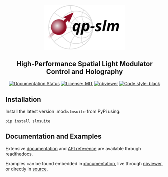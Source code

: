 <p align="center">
<picture>
<source media="(prefers-color-scheme: dark)" srcset="docs/source/static/qp-slm-dark.svg">
<img alt="qp-slm" src="docs/source/static/qp-slm.svg" width="256">
</picture>
</p>

<h2 align="center">High-Performance Spatial Light Modulator Control and Holography</h2>

<p align="center">
<a href="https://slmsuite.readthedocs.io/en/latest"><img alt="Documentation Status" src="https://readthedocs.org/projects/slmsuite/badge/?version=latest"></a>
<a href="https://github.com/QPG-MIT/slmsuite/blob/main/LICENSE"><img alt="License: MIT" src="https://img.shields.io/github/license/QPG-MIT/slmsuite?color=purple"></a>
<!--<a href="https://pepy.tech/project/slmsuite"><img alt="Downloads" src="https://pepy.tech/badge/slmsuite"></a>-->
<a href="https://nbviewer.org/github/QPG-MIT/slmsuite-examples/tree/main/examples/"><image alt="nbviewer" src="https://raw.githubusercontent.com/jupyter/design/master/logos/Badges/nbviewer_badge.svg"></a>
<a href="https://github.com/psf/black"><img alt="Code style: black" src="https://img.shields.io/badge/code%20style-black-000000.svg"></a>
</p>

## Installation

Install the latest version :mod:`slmsuite` from PyPi using:

```console
pip install slmsuite
```

## Documentation and Examples

Extensive
[documentation](https://slmsuite.readthedocs.io/en/latest/)
and
[API reference](https://slmsuite.readthedocs.io/en/latest/api.html)
are available through readthedocs.

Examples can be found embedded in
[documentation](https://slmsuite.readthedocs.io/en/latest/examples.html),
live through
[nbviewer](https://nbviewer.org/github/QPG-MIT/slmsuite-examples/tree/main/examples/),
or directly in
[source](https://github.com/QPG-MIT/slmsuite-examples).
